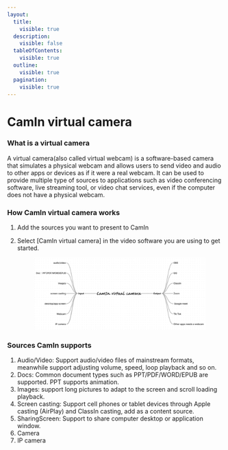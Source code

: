 ```yaml
---
layout:
  title:
    visible: true
  description:
    visible: false
  tableOfContents:
    visible: true
  outline:
    visible: true
  pagination:
    visible: true
---
```


# CamIn virtual camera

### What is a virtual camera

A virtual camera(also called virtual webcam) is a software-based camera that simulates a physical webcam and allows users to send video and audio to other apps or devices as if it were a real webcam. It can be used to provide multiple type of sources  to applications such as video conferencing software, live streaming tool, or video chat services, even if the computer does not have a physical webcam.

### How CamIn virtual camera works

1. Add the sources you want to present to CamIn
2.  Select \[CamIn virtual camera] in the video software you are using to get started.

    <figure><img src="../../.gitbook/assets/image (1) (1).png" alt=""><figcaption></figcaption></figure>

### Sources CamIn supports

1. Audio/Video: Support audio/video files of mainstream formats, meanwhile support adjusting volume, speed, loop playback and so on.
2. Docs: Common document types such as PPT/PDF/WORD/EPUB are supported. PPT supports animation.
3. Images: support long pictures to adapt to the screen and scroll loading playback.
4. Screen casting: Support cell phones or tablet devices through Apple casting (AirPlay) and ClassIn casting, add as a content source.
5. SharingScreen: Support to share computer desktop or application window.
6. Camera
7. IP camera
